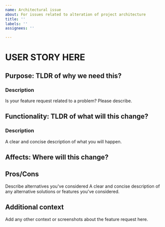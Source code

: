 ```yaml
---
name: Architectural issue
about: For issues related to alteration of project architecture
title: ''
labels: ''
assignees: ''

---
```


# USER STORY HERE

## Purpose: TLDR of why we need this?
### Description
Is your feature request related to a problem? Please describe.

## Functionality: TLDR of what will this change?
### Description
A clear and concise description of what you will happen.

## Affects: Where will this change?

## Pros/Cons
Describe alternatives you've considered
A clear and concise description of any alternative solutions or features you've considered.

## Additional context
Add any other context or screenshots about the feature request here.

